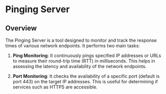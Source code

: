 # Pinging Server

## Overview

The Pinging Server is a tool designed to monitor and track the response times of various network endpoints. It performs two main tasks:

1. **Ping Monitoring**: It continuously pings specified IP addresses or URLs to measure their round-trip time (RTT) in milliseconds. This helps in assessing the latency and availability of the network endpoints.

2. **Port Monitoring**: It checks the availability of a specific port (default is port 443) on the target IP addresses. This is useful for determining if services such as HTTPS are accessible.
